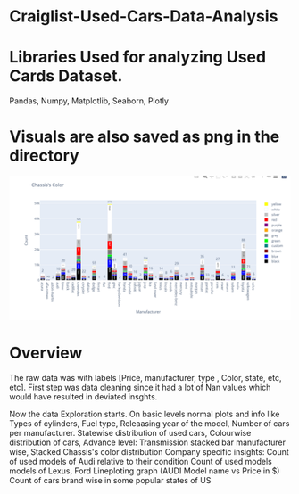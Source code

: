 # Craiglist-Used-Cars-Data-Analysis
# Libraries Used for analyzing Used Cards Dataset.
Pandas, Numpy, Matplotlib, Seaborn, Plotly

# Visuals are also saved as png in the directory
![alt text](https://github.com/axe-rishabh/Craiglist-Used-Cars-Data-Analysis/blob/main/Chassis's%20Color.png)
# Overview

The raw data was with labels [Price, manufacturer, type , Color, state, etc, etc]. First step was data cleaning since it had a lot of Nan values which would have resulted in deviated insghts. 

Now the data Exploration starts.
	On basic levels normal plots and info like Types of cylinders, Fuel type, Releaasing year of the model, Number of cars per manufacturer. Statewise distribution of used cars, Colourwise distribution of cars, 
Advance level:
	Transmission stacked bar manufacturer wise, Stacked Chassis's color distribution
Company specific insights:
	Count of used models of Audi relative to their condition
	Count of used models models of Lexus, Ford
	Lineploting graph (AUDI Model name vs Price in $)
	Count of cars brand wise in some popular states of US
